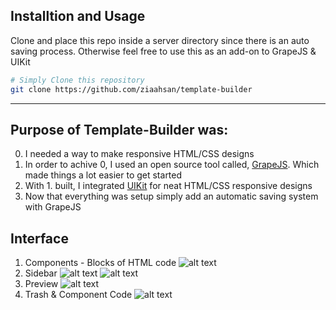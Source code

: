 ## Installtion and Usage

Clone and place this repo inside a server directory since there is an auto saving process. Otherwise feel free to use this as an add-on to GrapeJS & UIKit

```bash
# Simply Clone this repository
git clone https://github.com/ziaahsan/template-builder
```
---

## Purpose of Template-Builder was:
0. I needed a way to make responsive HTML/CSS designs
1. In order to achive 0, I used an open source tool called, <a href="https://grapesjs.com/">GrapeJS</a>. Which made things a lot easier to get started
2. With 1. built, I integrated <a href="https://getuikit.com/docs/introduction">UIKit</a> for neat HTML/CSS responsive designs
3. Now that everything was setup simply add an automatic saving system with GrapeJS


## Interface
1. Components - Blocks of HTML code
![alt text](https://github.com/ziaahsan/template-builder/blob/master/uploads/preview/components.gif)
2. Sidebar
![alt text](https://github.com/ziaahsan/template-builder/blob/master/uploads/preview/sidebar.png)
![alt text](https://github.com/ziaahsan/template-builder/blob/master/uploads/preview/sidebar.gif)
3. Preview
![alt text](https://github.com/ziaahsan/template-builder/blob/master/uploads/preview/preview.png)
4. Trash & Component Code
![alt text](https://github.com/ziaahsan/template-builder/blob/master/uploads/preview/trash_and_component_code.gif)
